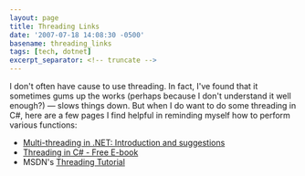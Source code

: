 ```yaml
---
layout: page
title: Threading Links
date: '2007-07-18 14:08:30 -0500'
basename: threading_links
tags: [tech, dotnet]
excerpt_separator: <!-- truncate -->
---
```


I don't often have cause to use threading. In fact, I've found that it sometimes
gums up the works (perhaps because I don't understand it well enough?) &mdash;
slows things down. But when I do want to do some threading in C#, here are a few
pages I find helpful in reminding myself how to perform various functions:

* [Multi-threading in .NET: Introduction and suggestions](http://www.yoda.arachsys.com/csharp/threads/)
* [Threading in C# - Free E-book](http://www.albahari.com/threading/)
* MSDN's [Threading Tutorial](http://msdn2.microsoft.com/en-us/library/aa645740(vs.71).aspx)
